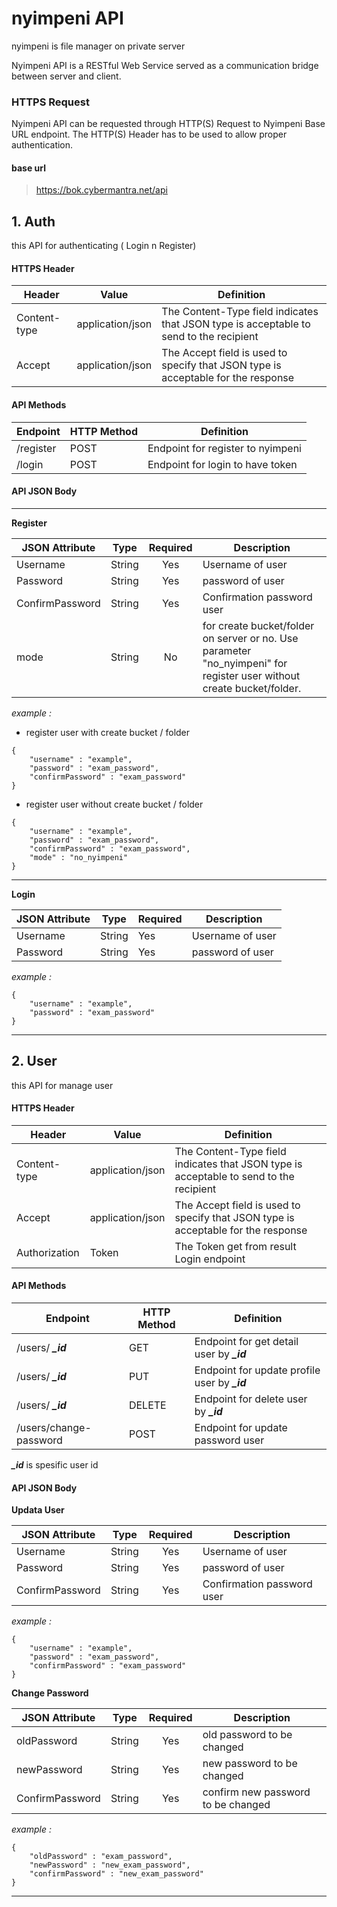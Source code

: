 # nyimpeni API
nyimpeni is file manager on private server

Nyimpeni API is a RESTful Web Service served as a communication bridge between server and client.

### HTTPS Request
Nyimpeni API can be requested through HTTP(S) Request to Nyimpeni Base URL endpoint. The HTTP(S) Header has to be used to allow proper authentication.

#### **base url**
> https://bok.cybermantra.net/api

## **1. Auth**
 this API for authenticating ( Login n Register)
 
#### **HTTPS Header**
| Header | Value | Definition |
| --- | --- | ---|
| Content-type | application/json | The Content-Type field indicates that JSON type is acceptable to send to the recipient |
| Accept | application/json | The Accept field is used to specify that JSON type is acceptable for the response |


#### **API Methods**
| Endpoint | HTTP Method | Definition |
| --- | --- | --- |
| /register | POST | Endpoint for register to nyimpeni |
| /login | POST | Endpoint for login to have token |

#### **API JSON Body**

----------
 **Register** 
 
| JSON Attribute | Type | Required | Description |
| --- | --- | :---: | --- |
| Username | String | Yes| Username of user |
| Password | String | Yes | password of user |
| ConfirmPassword | String | Yes | Confirmation password user |
| mode | String | No | for create bucket/folder on server or no. Use parameter "no_nyimpeni" for register user without create bucket/folder.  

*example :*

- register user with create bucket / folder
```
{
	"username" : "example",
	"password" : "exam_password",
	"confirmPassword" : "exam_password"
}
```
- register user without create bucket / folder
```
{
	"username" : "example",
	"password" : "exam_password",
	"confirmPassword" : "exam_password",
	"mode" : "no_nyimpeni"
}
```
----------


**Login**

| JSON Attribute | Type | Required | Description |
| --- | --- | --- | --- |
| Username | String | Yes| Username of user |
| Password | String | Yes | password of user |

*example :*
```
{
	"username" : "example",
	"password" : "exam_password"
}
```

----------

## **2. User**

this API for manage user
 
#### **HTTPS Header**
| Header | Value | Definition |
| --- | --- | ---|
| Content-type | application/json | The Content-Type field indicates that JSON type is acceptable to send to the recipient |
| Accept | application/json | The Accept field is used to specify that JSON type is acceptable for the response |
| Authorization | Token | The Token get from result Login endpoint


#### **API Methods**
| Endpoint | HTTP Method | Definition |
| --- | --- | --- |
| /users/ ***_id*** | GET | Endpoint for get detail user  by ***_id*** |
| /users/ ***_id*** | PUT | Endpoint for update profile user by ***_id*** |
| /users/ ***_id*** | DELETE | Endpoint for delete user by ***_id*** |
| /users/change-password | POST | Endpoint for update password user |

***_id***  is spesific user id 


#### **API JSON Body**

 **Updata User** 
 
| JSON Attribute | Type | Required | Description |
| --- | --- | :---: | --- |
| Username | String | Yes| Username of user |
| Password | String | Yes | password of user |
| ConfirmPassword | String | Yes | Confirmation password user | 

*example :*

```
{
	"username" : "example",
	"password" : "exam_password",
	"confirmPassword" : "exam_password"
}
```

 **Change Password** 
 
| JSON Attribute | Type | Required | Description |
| --- | --- | :---: | --- |
| oldPassword | String | Yes| old password to be changed |
| newPassword | String | Yes | new password to be changed |
| ConfirmPassword | String | Yes | confirm new password to be changed | 

*example :*

```
{
	"oldPassword" : "exam_password",
	"newPassword" : "new_exam_password",
	"confirmPassword" : "new_exam_password"
}
```

----------
